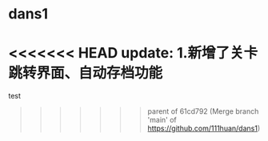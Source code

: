 # dans1
<<<<<<< HEAD
update:
1.新增了关卡跳转界面、自动存档功能
=======
test
>>>>>>> parent of 61cd792 (Merge branch 'main' of https://github.com/111huan/dans1)
